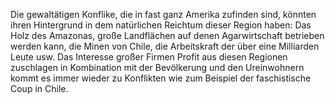 Die gewaltätigen Konflike, die in fast ganz Amerika zufinden sind, könnten ihren Hintergrund in dem natürlichen Reichtum dieser Region haben: Das Holz des Amazonas, große Landflächen auf denen Agarwirtschaft betrieben werden kann, die Minen von Chile, die Arbeitskraft der über eine Milliarden Leute usw. Das Interesse großer Firmen Profit aus diesen Regionen zuschlagen in Kombination mit der Bevölkerung und den Ureinwohnern  kommt es immer wieder zu Konflikten wie zum Beispiel der faschistische Coup in Chile.